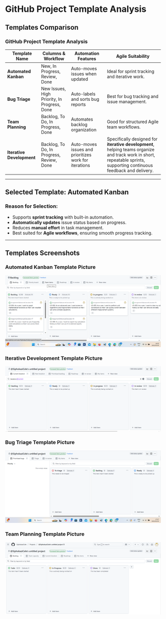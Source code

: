 # GitHub Project Template Analysis  

## Templates Comparison  

### GitHub Project Template Analysis

| Template Name              | Columns & Workflow                                | Automation Features                        | Agile Suitability                                                                 |
|----------------------------|--------------------------------------------------|-------------------------------------------|-----------------------------------------------------------------------------------|
| **Automated Kanban**        | New, In Progress, Review, Done                   | Auto-moves issues when updated            | Ideal for sprint tracking and iterative work.                                      |
| **Bug Triage**              | New Issues, High Priority, In Progress, Done     | Auto-labels and sorts bug reports         | Best for bug tracking and issue management.                                        |
| **Team Planning**           | Backlog, To Do, In Progress, Done                | Automates backlog organization           | Good for structured Agile team workflows.                                          |
| **Iterative Development**   | Backlog, To Do, In Progress, Review, Done       | Auto-moves issues and prioritizes work for iterations | Specifically designed for **iterative development**, helping teams organize and track work in short, repeatable sprints, supporting continuous feedback and delivery. |

---

## **Selected Template: Automated Kanban**  

### **Reason for Selection:**  
- Supports **sprint tracking** with built-in automation.  
- **Automatically updates** issue status based on progress.  
- Reduces **manual effort** in task management.  
- Best suited for **Agile workflows**, ensuring smooth progress tracking.  

---
## Templates Screenshots

### **Automated Kanban Template Picture**
![Kanbas Image](https://raw.githubusercontent.com/SiphokaziCele/Assignment3AdvancedCalculator/main/KanbanPic1.png)

### **Iterative Development Template Picture**

![Kanbas Image](https://raw.githubusercontent.com/SiphokaziCele/Assignment3AdvancedCalculator/main/IterativeDevelopment.png)

### **Bug Triage Template Picture**

![Kanbas Image](https://raw.githubusercontent.com/SiphokaziCele/Assignment3AdvancedCalculator/main/BugTriage.png)

### **Team Planning Template Picture**

![Kanbas Image](https://raw.githubusercontent.com/SiphokaziCele/Assignment3AdvancedCalculator/main/TeamPlanning.png)




